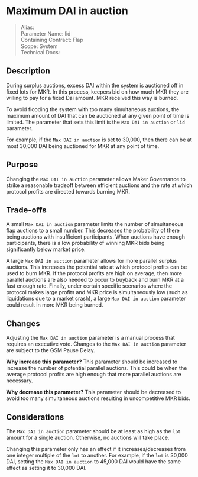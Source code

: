 
# Maximum DAI in auction   

>Alias:   
>Parameter Name: lid  
>Containing Contract: Flap  
>Scope: System  
>Technical Docs:   


## Description
During surplus auctions, excess DAI within the system is auctioned off in fixed lots for MKR. In this process, keepers bid on how much MKR they are willing to pay for a fixed Dai amount. MKR received this way is burned. 

To avoid flooding the system with too many simultaneous auctions, the maximum amount of DAI that can be auctioned at any given point of time is limited. The parameter that sets this limit is the `Max DAI in auction` or `lid` parameter.

For example, if the `Max DAI in auction` is set to 30,000, then there can be at most 30,000 DAI being auctioned for MKR at any point of time.


## Purpose
Changing the `Max DAI in auction` parameter allows Maker Governance to strike a reasonable tradeoff between efficient auctions and the rate at which protocol profits are directed towards burning MKR. 


## Trade-offs

A small `Max DAI in auction` parameter limits the number of simultaneous flap auctions to a small number. This decreases the probability of there being auctions with insufficient participants. When auctions have enough participants, there is a low probability of winning MKR bids being significantly below market price.


A large `Max DAI in auction` parameter allows for more parallel surplus auctions. This increases the potential rate at which protocol profits can be used to burn MKR. If the protocol profits are high on average, then more parallel auctions are also needed to occur to buyback and burn MKR at a fast enough rate. Finally, under certain specific scenarios where the protocol makes large profits and MKR price is simultaneously low (such as liquidations due to a market crash), a large `Max DAI in auction` parameter could result in more MKR being burned. 



## Changes
Adjusting the `Max DAI in auction` parameter is a manual process that requires an executive vote. Changes to the `Max DAI in auction` parameter are subject to the GSM Pause Delay.

**Why increase this parameter?**
This parameter should be increased to increase the number of potential parallel auctions. This could be when the average protocol profits are high enough that more parallel auctions are necessary.


**Why decrease this parameter?**
This parameter should be decreased to avoid too many simultaneous auctions resulting in uncompetitive MKR bids.



## Considerations
The `Max DAI in auction` parameter should be at least as high as the `lot` amount for a single auction. Otherwise, no auctions will take place.

Changing this parameter only has an effect if it increases/decreases from one integer multiple of the `lot` to another. For example, if the `lot` is 30,000 DAI, setting the `Max DAI in auction` to 45,000 DAI would have the same effect as setting it to 30,000 DAI.

